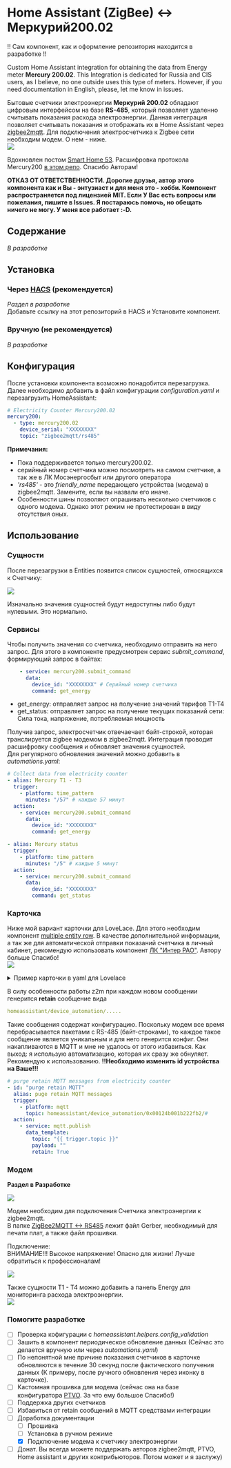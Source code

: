 # Home Assistant (ZigBee) <-> Меркурий200.02
!! Сам компонент, как и оформление репозитория находится в разработке !!  

Custom Home Assistant integration for obtaining the data from Energy meter __Mercury 200.02__. This Integration is dedicated for Russia and CIS users, as I believe, no one outside uses this type of meters. However, if you need documentation in English, please, let me know in issues.  

Бытовые счетчики электроэнергии __Меркурий 200.02__ обладают цифровым интерфейсом на базе __RS-485__, который позволяет удаленно считывать показания расхода электроэнергии. 
Данная интеграция позволяет считывать показания и отображать их в Home Assistant через [zigbee2mqtt](https://www.zigbee2mqtt.io). Для подключения электросчетчика к Zigbee сети необходим модем. О нем - ниже.   
<img src="https://raw.githubusercontent.com/MenshikovDmitry/ha-mercury-200-integration/master/images/mercury200.02.png">  
  
Вдохновлен постом [Smart Home 53](https://zen.yandex.ru/media/id/5f5bea45267c75477b342dab/integraciia-schetchika-merkurii-200-v-home-assistant-chast-1-5f959fae4dcc5c613c00a83a). Расшифровка протокола Mercury200 [в этом репо](https://github.com/mrkrasser/MercuryStats). Спасибо Авторам!
  
**ОТКАЗ ОТ ОТВЕТСТВЕННОСТИ. Дорогие друзья, автор этого компонента как и Вы - энтузиаст и для меня это - хобби. Компонент распространяется под лицензией MIT. Если У Вас есть вопросы или пожелания, пишите в Issues. Я постараюсь помочь, но обещать ничего не могу. У меня все работает :-D.**

## Содержание
 _В разработке_

## Установка

### Через [HACS](https://hacs.xyz/) (рекомендуется)
_Раздел в разработке_  
Добавьте ссылку на этот репозиторий в HACS и Установите компонент.

### Вручную (не рекомендуется)

_В разработке_

## Конфигурация

После установки компонента возможно понадобится перезагрузка. Далее необходимо добавить в файл конфигурации _configuration.yaml_ и перезагрузить HomeAssistant: 

```yaml
# Electricity Counter Mercury200.02
mercury200:
  - type: mercury200.02
    device_serial: "XXXXXXXX" 
    topic: "zigbee2mqtt/rs485"
```
__Примечания:__  
 - Пока поддерживается только mercury200.02.
 - серийный номер счетчика можно посмотреть на самом счетчике, а так же в ЛК Мосэнергосбыт или другого оператора
 - _'rs485'_ - это _friendly_name_ передающего устройства (модема) в zigbee2mqtt. Замените, если вы назвали его иначе.
 - Особенности шины  позволяют опрашивать несколько счетчиков с одного модема. Однако этот режим не протестирован в виду отсутствия оных.

## Использование
### Сущности
После перезагрузки в Entities появится список сущностей, относящихся к Счетчику:  
  
<img src="https://raw.githubusercontent.com/MenshikovDmitry/ha-mercury-200-integration/master/images/entities.png">  

Изначально значения сущностей будут недоступны либо будут нулевыми. Это нормально.  

### Сервисы
Чтобы получить значения со счетчика, необходимо отправить на него запрос. Для этого в компоненте предусмотрен сервис _submit_command_, формирующий запрос в байтах:  

```yaml
    - service: mercury200.submit_command
      data:
        device_id: "XXXXXXXX" # Серийный номер счетчика
        command: get_energy
```
 - get_energy: отправляет запрос на получение значений тарифов T1-T4
 - get_status: отправляет запрос на получение текущих показаний сети: Сила тока, напряжение, потребляемая мощность

Получив запрос, электросчетчик отвечаечает байт-строкой, которая транслируется zigbee модемом в zigbee2mqtt. Интеграция проводит расшифровку сообщения и обновляет значения сущностей.  
Для регулярного обновления значений можно добавить в _automations.yaml_:

```yaml
# Collect data from electricity counter
- alias: Mercury T1 - T3
  trigger:
    - platform: time_pattern
      minutes: "/57" # каждые 57 минут
  action:
    - service: mercury200.submit_command
      data:
        device_id: "XXXXXXXX"
        command: get_energy

- alias: Mercury status
  trigger:
    - platform: time_pattern
      minutes: "/5" # каждые 5 минут
  action:
    - service: mercury200.submit_command
      data:
        device_id: "XXXXXXXX"
        command: get_status
```
### Карточка
Ниже мой вариант карточки для LoveLace. Для этого необходим компонент [multiple entity row](https://github.com/benct/lovelace-multiple-entity-row). В качестве дополнительной информации, а так же для автоматической отправки показаний счетчика в личный кабинет, рекомендую использовать компонент [ЛК "Интер РАО"](https://zzun.app/repo/alryaz-hass-lkcomu-interrao). Автору больше Спасибо!      
<img src="https://raw.githubusercontent.com/MenshikovDmitry/ha-mercury-200-integration/master/images/lovelace.png">
<details>
<summary> Пример карточки в yaml для Lovelace </summary>

```yaml
type: entities
entities:
  - entity: sensor.mercury200_XXXXXXXX_power
    name: Status
    secondary_info: last-updated
    icon: mdi:lightning-bolt
    type: custom:multiple-entity-row
    entities:
      - icon: mdi:refresh
        tap_action:
          action: call-service
          service: mercury200.submit_command
          service_data:
            device_id: 'XXXXXXXX'
            command: get_status
        name: false
      - entity: sensor.mercury200_XXXXXXXX_voltage
        name: false
  - entity: sensor.mercury200_XXXXXXXX_t3
    name: Counter (kW*h)
    icon: mdi:gauge
    type: custom:multiple-entity-row
    show_state: false
    secondary_info: last-updated
    entities:
      - icon: mdi:refresh
        tap_action:
          action: call-service
          service: mercury200.submit_command
          service_data:
            device_id: 'XXXXXXXX'
            command: get_energy
      - entity: sensor.mercury200_XXXXXXXX_t1
        name: T1
        unit: false
      - entity: sensor.mercury200_XXXXXXXX_t2
        name: T2
        unit: false
      - entity: sensor.mercury200_XXXXXXXX_t3
        name: T3
        unit: false
  - entity: sensor.mes_XXXXX_XXX_XX_meter_XXXXXXXX
    name: '-> Mosenergo'
    type: custom:multiple-entity-row
    secondary_info: last-changed
    attribute: last_indications_date
    format: date
    icon: mdi:cloud-upload
    entities:
      - entity: sensor.mes_XXXXX_XXX_XX_account
        name: Debth

```
</details>  

В силу особенности работы z2m при каждом новом сообщении генерится **retain** сообщение вида  

```yaml
homeassistant/device_automation/.....
```
Такие сообщения содержат конфигурацию. Поскольку модем все время перебрасывается пакетами с RS-485 (байт-строками), то каждое такое сообщение является уникальным и для него генерится конфиг. Они накапливаются в MQTT  и мне не удалось от этого избавиться. Как выход: я использую автоматизацию, которая их сразу же обнуляет. Рекомендую к использованию.
**!!Необходимо изменить id устройства на Ваше!!!**
```yaml
# purge retain MQTT messages from electricity counter
- id: "purge retain MQTT"
  alias: puge retain MQTT messages
  trigger:
    - platform: mqtt
      topic: homeassistant/device_automation/0x00124b001b222fb2/#
  action:
    - service: mqtt.publish
      data_template:
        topic: "{{ trigger.topic }}"
        payload: ""
        retain: True
```

### Модем
**Раздел в Разработке**

<img src="https://raw.githubusercontent.com/MenshikovDmitry/ha-mercury-200-integration/master/images/modem_photo.jpg">  

Модем необходим для подключения Счетчика электроэнергии к zigbee2mqtt.  
В папке [ZigBee2MQTT <-> RS485](https://github.com/MenshikovDmitry/ha-mercury-200-integration/tree/master/ZigBee2MQTT%20%3C-%3E%20RS485)  лежит файл Gerber, необходимый для печати плат, а также файл прошивки.  
  
Подключение:  
ВНИМАНИЕ!!! Высокое напряжение! Опасно для жизни! Лучше обратиться к профессионалам!  

<img src="https://raw.githubusercontent.com/MenshikovDmitry/ha-mercury-200-integration/master/images/connect.png">

Также сущности T1 - T4 можно добавить а панель Energy для мониторинга расхода электроэнергии.  
<img src="https://raw.githubusercontent.com/MenshikovDmitry/ha-mercury-200-integration/master/images/energy_panel.png">


### Помогите разработке
- [ ] Проверка кофигурации с _homeassistant.helpers.config_validation_  
- [ ] Зашить в компонент периодическое обновление данных (Сейчас это делается вручную или через _automations.yaml_)
- [ ] По непонятной мне причине показания счетчиков в карточке обновляются в течение 30 секунд после фактического получения данных (К примеру, после ручного обновления через иконку в карточке).
- [ ] Кастомная прошивка для модема (сейчас она на базе конфигуратора [PTVO](https://ptvo.info/). За что ему большое Спасибо!)
- [ ] Поддержка других счетчиков
- [ ] Избавиться от retain сообщений в MQTT средствами интеграции
- [ ] Доработка документации
  - [ ] Прошивка
  - [ ] Установка в ручном режиме
  - [x] Подключение модема к счетчику электроэнергии
- [ ] Донат. Вы всегда можете поддержать авторов zigbee2mqtt, PTVO, Home assistant и других контрибьюторов. Потом может и я заслужу) 
